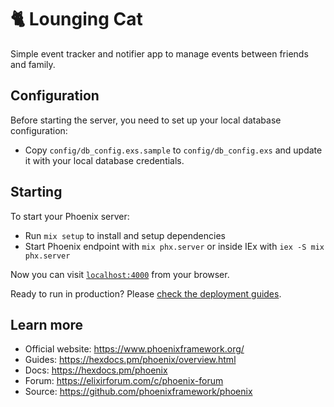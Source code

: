 # 🐈 Lounging Cat
Simple event tracker and notifier app to manage events between friends and family.

## Configuration
Before starting the server, you need to set up your local database configuration:

* Copy `config/db_config.exs.sample` to `config/db_config.exs` and update it with your local database credentials.

## Starting
To start your Phoenix server:

  * Run `mix setup` to install and setup dependencies
  * Start Phoenix endpoint with `mix phx.server` or inside IEx with `iex -S mix phx.server`

Now you can visit [`localhost:4000`](http://localhost:4000) from your browser.

Ready to run in production? Please [check the deployment guides](https://hexdocs.pm/phoenix/deployment.html).

## Learn more

  * Official website: https://www.phoenixframework.org/
  * Guides: https://hexdocs.pm/phoenix/overview.html
  * Docs: https://hexdocs.pm/phoenix
  * Forum: https://elixirforum.com/c/phoenix-forum
  * Source: https://github.com/phoenixframework/phoenix
